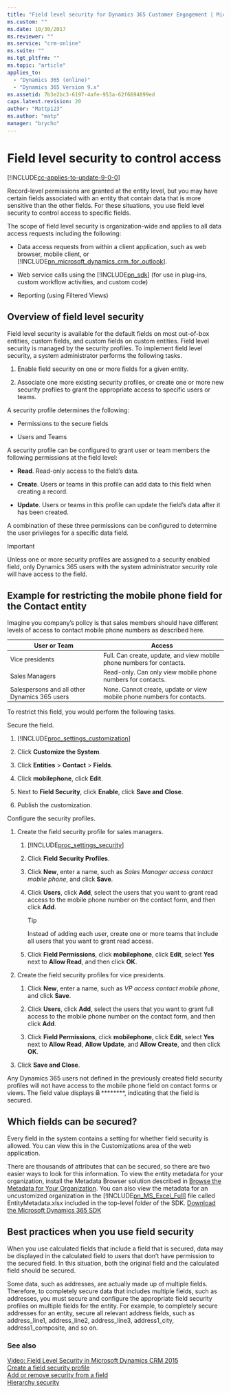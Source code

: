 ```yaml
---
title: "Field level security for Dynamics 365 Customer Engagement | MicrosoftDocs"
ms.custom: ""
ms.date: 10/30/2017
ms.reviewer: ""
ms.service: "crm-online"
ms.suite: ""
ms.tgt_pltfrm: ""
ms.topic: "article"
applies_to: 
  - "Dynamics 365 (online)"
  - "Dynamics 365 Version 9.x"
ms.assetid: 7b3e2bc3-6197-4afe-953a-62f6694899ed
caps.latest.revision: 20
author: "Mattp123"
ms.author: "matp"
manager: "brycho"
---
```

# Field level security to control access

[!INCLUDE[cc-applies-to-update-9-0-0](../includes/cc_applies_to_update_9_0_0.md)]

Record-level permissions are granted at the entity level, but you may have certain fields associated with an entity that contain data that is more sensitive than the other fields. For these situations, you use field level security to control access to specific fields.  
  
 The scope of field level security is organization-wide and applies to all data access requests including the following:  
  
-   Data access requests from within a client application, such as web browser, mobile client, or [!INCLUDE[pn_microsoft_dynamics_crm_for_outlook](../includes/pn-microsoft-dynamics-crm-for-outlook.md)].  
  
-   Web service calls using the [!INCLUDE[pn_sdk](../includes/pn-sdk.md)] (for use in plug-ins, custom workflow activities, and custom code)  
  
-   Reporting (using Filtered Views)  
  
<a name="BKMK_Overview"></a>   
## Overview of field level security  
 Field level security is available for the default fields on most out-of-box entities, custom fields, and custom fields on custom entities. Field level security is managed by the security profiles. To implement field level security, a system administrator performs the following tasks.  
  
1.  Enable field security on one or more fields for a given entity.  
  
2.  Associate one more existing security profiles, or create one or more new security profiles to grant the appropriate access to specific users or teams.  
  
A security profile determines the following:  
  
-   Permissions to the secure fields  
  
-   Users and Teams  
  
 A security profile can be configured to grant user or team members the following permissions at the field level:  
  
- **Read**. Read-only access to the field’s data.  
  
- **Create**. Users or teams in this profile can add data to this field when creating a record.  
  
- **Update**. Users or teams in this profile can update the field’s data after it has been created.  
  
A combination of these three permissions can be configured to determine the user privileges for a specific data field.  
  
> [!IMPORTANT]
>  Unless one or more security profiles are assigned to a security enabled field, only Dynamics 365 users with the system administrator security role will have access to the field.  
  
<a name="BKMK_FLSexample"></a>   
## Example for restricting the mobile phone field for the Contact entity  
 Imagine you company’s policy is that sales members should have different levels of access to contact mobile phone numbers as described here.  
  
|User or Team|Access|  
|------------------|------------|  
|Vice presidents|Full. Can create, update, and view mobile phone numbers for contacts.|  
|Sales Managers|Read-only. Can only view mobile phone numbers for contacts.|  
|Salespersons and all other Dynamics 365 users|None. Cannot create, update or view mobile phone numbers for contacts.|  
  
 To restrict this field, you would perform the following tasks.  
  
 Secure the field.  
  
1. [!INCLUDE[proc_settings_customization](../includes/proc-settings-customization.md)]  
  
2.  Click **Customize the System**.  
  
3.  Click **Entities** > **Contact** > **Fields**.  
  
4.  Click **mobilephone**, click **Edit**.  
  
5.  Next to **Field Security**, click **Enable**, click **Save and Close**.  
  
6.  Publish the customization.  

Configure the security profiles.  
  
1.  Create the field security profile for sales managers.  
  
    1. [!INCLUDE[proc_settings_security](../includes/proc-settings-security.md)]  
  
    2.  Click **Field Security Profiles**.  
  
    3.  Click **New**, enter a name, such as *Sales Manager access contact mobile phone*, and click **Save**.  
  
    4.  Click **Users**, click **Add**, select the users that you want to grant read access to the mobile phone number on the contact form, and then click **Add**.  
  
        > [!TIP]
        >  Instead of adding each user, create one or more teams that include all users that you want to grant read access.  
  
    5.  Click **Field Permissions**, click **mobilephone**, click **Edit**, select **Yes** next to **Allow Read**, and then click **OK**.  
  
2.  Create the field security profiles for vice presidents.  
  
    1.  Click **New**, enter a name, such as *VP access contact mobile phone*, and click **Save**.  
  
    2.  Click **Users**, click **Add**, select the users that you want to grant full access to the mobile phone number on the contact form, and then click **Add**.  
  
    3.  Click **Field Permissions**, click **mobilephone**, click **Edit**, select **Yes** next to **Allow Read**, **Allow Update**, and **Allow Create**, and then click **OK**.  
  
3.  Click **Save and Close**.  
  
Any Dynamics 365 users not defined in the previously created field security profiles will not have access to the mobile phone field on contact forms or views. The field value displays ![Lock icon for Dynamics 365](../admin/media/admin-field-level-security-lock.png "Lock icon for Dynamics 365") ********, indicating that the field is secured.  
  
<a name="BKMK_FLS_fields"></a>   
## Which fields can be secured?  
 Every field in the system contains a setting for whether field security is allowed. You can view this in the Customizations area of the web application. 
 
There are thousands of attributes that can be secured, so there are two easier ways to look for this information. To view the entity metadata for your organization, install the Metadata Browser solution described in [Browse the Metadata for Your Organization](../developer/browse-your-metadata.md). You can also view the metadata for an uncustomized organization in the [!INCLUDE[pn_MS_Excel_Full](../includes/pn-ms-excel-full.md)] file called EntityMetadata.xlsx included in the top-level folder of the SDK. [Download the Microsoft Dynamics 365 SDK](http://go.microsoft.com/fwlink/p/?LinkId=691153)  
   
<a name="BKMK_FLSbestprac"></a>   
## Best practices when you use field security  
 When you use calculated fields that include a field that is secured, data may be displayed in the calculated field to users that don’t have permission to the secured field. In this situation, both the original field and the calculated field should be secured.  
  
 Some data, such as addresses, are actually made up of multiple fields. Therefore, to completely secure data that includes multiple fields, such as addresses, you must secure and configure the appropriate field security profiles on multiple fields for the entity. For example, to completely secure addresses for an entity, secure all relevant address fields, such as address_line1, address_line2, address_line3, address1_city, address1_composite, and so on.  
  
### See also  
 [Video: Field Level Security in Microsoft Dynamics CRM 2015](http://www.youtube.com/watch?v=Czc9sKvWd9k&list=UUem1HuioGqKEn8Li3l4DIYQ)   
 [Create a field security profile](set-up-security-permissions-field.md)   
 [Add or remove security from a field](enable-disable-security-field.md)   
 [Hierarchy security](../admin/hierarchy-security.md)
